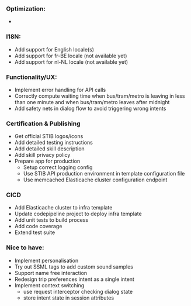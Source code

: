 ### Optimization:
- 

### I18N:
- Add support for English locale(s)
- Add support for fr-BE locale (not available yet)
- Add support for nl-NL locale (not available yet)
    
### Functionality/UX:
- Implement error handling for API calls
- Correctly compute waiting time when bus/tram/metro is leaving
 in less than one minute and when bus/tram/metro leaves after midnight
- Add safety nets in dialog flow to avoid triggering wrong intents

### Certification & Publishing
- Get official STIB logos/icons
- Add detailed testing instructions
- Add detailed skill description
- Add skill privacy policy
- Prepare app for production
    - Setup correct logging config
    - Use STIB API production environment
      in template configuration file
    - Use memcached Elasticache cluster configuration endpoint

### CICD
- Add Elasticache cluster to infra template
- Update codepipeline project to deploy infra template
- Add unit tests to build process
- Add code coverage
- Extend test suite

### Nice to have:
- Implement personalisation
- Try out SSML tags to add custom sound samples
- Support name free interaction
- Redesign trip preferences intent as a single intent
- Implement context switching
    - use request interceptor checking dialog state
    - store intent state in session attributes

